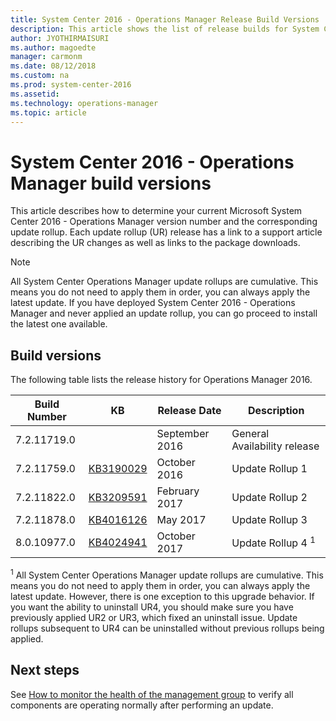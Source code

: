```yaml
---
title: System Center 2016 - Operations Manager Release Build Versions 
description: This article shows the list of release builds for System Center 2016 - Operations Manager.  
author: JYOTHIRMAISURI
ms.author: magoedte
manager: carmonm
ms.date: 08/12/2018
ms.custom: na
ms.prod: system-center-2016
ms.assetid: 
ms.technology: operations-manager
ms.topic: article
---
```


# System Center 2016 - Operations Manager build versions
This article describes how to determine your current Microsoft System Center 2016 - Operations Manager version number and the corresponding update rollup.  Each update rollup (UR) release has a link to a support article describing the UR changes as well as links to the package downloads.

>[!NOTE]
>All System Center Operations Manager update rollups are cumulative. This means you do not need to apply them in order, you can always apply the latest update. If you have deployed System Center 2016 - Operations Manager and never applied an update rollup, you can go proceed to install the latest one available. 
>

## Build versions
The following table lists the release history for Operations Manager 2016.

|Build Number |KB |Release Date |Description |  
|-------------|---|-------------|------------|  
|7.2.11719.0 ||September 2016 |General Availability release|  
|7.2.11759.0 |[KB3190029](https://support.microsoft.com/kb/3190029) |October 2016 |Update Rollup 1 |  
|7.2.11822.0 |[KB3209591](https://support.microsoft.com/help/3209591) |February 2017 |Update Rollup 2 |  
|7.2.11878.0 |[KB4016126](https://support.microsoft.com/help/4016126/update-rollup-3-for-system-center-2016-operations-manager) |May 2017 |Update Rollup 3|  
|8.0.10977.0 | [KB4024941](https://support.microsoft.com/help/4024941/update-rollup-4-for-system-center-2016-operations-manager) |October 2017 | Update Rollup 4 <sup>1</sup>|

<sup>1</sup> 
All System Center Operations Manager update rollups are cumulative.  This means you do not need to apply them in order, you can always apply the latest update. However, there is one exception to this upgrade behavior. If you want the ability to uninstall UR4, you should make sure you have previously applied UR2 or UR3, which fixed an uninstall issue. Update rollups subsequent to UR4 can be uninstalled without previous rollups being applied.


## Next steps
See [How to monitor the health of the management group](manage-monitor-health-mg.md) to verify all components are operating normally after performing an update.  
